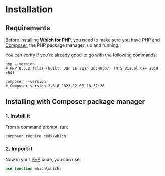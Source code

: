 # Installation

## Requirements
Before installing **Which for PHP**, you need to make sure you have [PHP](https://www.php.net)
and [Composer](https://getcomposer.org), the PHP package manager, up and running.
	
You can verify if you're already good to go with the following commands:

```shell
php --version
# PHP 8.3.2 (cli) (built: Jan 16 2024 20:48:07) (NTS Visual C++ 2019 x64)

composer --version
# Composer version 2.6.6 2023-12-08 18:32:26
```

## Installing with Composer package manager

### 1. Install it
From a command prompt, run:

```shell
composer require cedx/which
```

### 2. Import it
Now in your [PHP](https://www.php.net) code, you can use:

```php
use function which\which;
```

